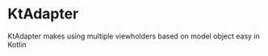# KtAdapter
KtAdapter makes using multiple viewholders based on model object easy in Kotlin
```kotlin

```
